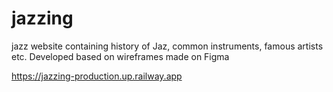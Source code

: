 # jazzing
jazz website containing history of Jaz, common instruments, famous artists etc. Developed based on wireframes made on Figma


https://jazzing-production.up.railway.app
